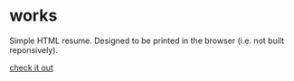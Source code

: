 # works

Simple HTML resume. Designed to be printed in the browser (i.e.
not built reponsively).

[check it out](https://nirmal.meka.la/works)
